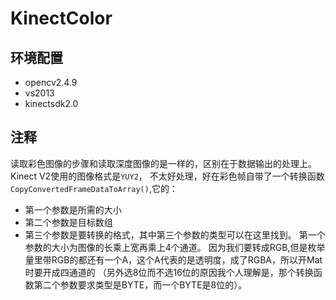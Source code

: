# KinectColor

## 环境配置
* opencv2.4.9
* vs2013
* kinectsdk2.0

## 注释
读取彩色图像的步骤和读取深度图像的是一样的，区别在于数据输出的处理上。Kinect V2使用的图像格式是`YUY2`，
不太好处理，好在彩色帧自带了一个转换函数`CopyConvertedFrameDataToArray()`,它的：
* 第一个参数是所需的大小
* 第二个参数是目标数组
* 第三个参数是要转换的格式，其中第三个参数的类型可以在这里找到。
第一个参数的大小为图像的长乘上宽再乘上4个通道。
因为我们要转成RGB,但是枚举量里带RGB的都还有一个A，这个A代表的是透明度，成了RGBA，所以开Mat时要开成四通道的
（另外选8位而不选16位的原因我个人理解是，那个转换函数第二个参数要求类型是BYTE，而一个BYTE是8位的）。

